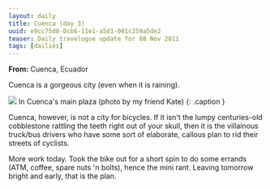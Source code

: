 ```yaml
---
layout: daily
title: Cuenca (day 3)
uuid: e9cc75d8-0cb6-11e1-a5d1-001c259a5de2
teaser: Daily travelogue update for 08 Nov 2011
tags: [dailies]
---
```


**From:** Cuenca, Ecuador

Cuenca is a gorgeous city (even when it is raining).

[![](http://photos.elusivetruth.net/Ecuador/Ecuador-Cuenca/i-5nTzt8X/0/M/6264740057ce4454604fo-M.jpg)](http://photos.elusivetruth.net/Ecuador/Ecuador-Cuenca/25087492_6XqkGp)
In Cuenca's main plaza (photo by my friend Kate)
{: .caption }

Cuenca, however, is not a city for bicycles. If it isn't the lumpy
centuries-old cobblestone rattling the teeth right out of your skull, then it
is the villainous truck/bus drivers who have some sort of elaborate, callous
plan to rid their streets of cyclists.

More work today. Took the bike out for a short spin to do some errands (ATM,
coffee, spare nuts 'n bolts), hence the mini rant. Leaving tomorrow bright and early, that is the plan.
